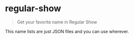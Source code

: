 # regular-show
> Get your favorite name in Regular Show

This name lists are just JSON files and you can use wherever.
